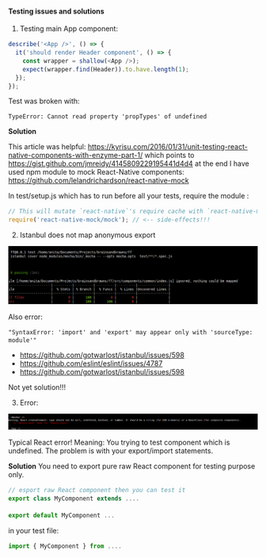 #### Testing issues and solutions

1. Testing main App component:

```js
describe('<App />', () => {
  it('should render Header component', () => {
    const wrapper = shallow(<App />);
    expect(wrapper.find(Header)).to.have.length(1);
  });
});
```

Test was broken with:

```
TypeError: Cannot read property 'propTypes' of undefined
```

**Solution**

This article was helpful: https://kyrisu.com/2016/01/31/unit-testing-react-native-components-with-enzyme-part-1/ which points to https://gist.github.com/jmreidy/4145809229195441d4d4 at the end I have used npm module to mock React-Native components:
https://github.com/lelandrichardson/react-native-mock

In test/setup.js which has to run before all your tests, require the module :

```js
// This will mutate `react-native`'s require cache with `react-native-mock`'s.
require('react-native-mock/mock'); // <-- side-effects!!!

```

2. Istanbul does not map anonymous export

![ignore](images/ignore.png)

Also error:

```
"SyntaxError: 'import' and 'export' may appear only with 'sourceType: module'"
```

- https://github.com/gotwarlost/istanbul/issues/598
- https://github.com/eslint/eslint/issues/4787
- https://github.com/gotwarlost/istanbul/issues/598

Not yet solution!!!

3. Error:

![test-error](images/test-error-element.png)

Typical React error!
Meaning: You trying to test component which is undefined. The problem is with your export/import statements.

**Solution**
You need to export pure raw React component for testing purpose only.

```js
// esport raw React component then you can test it
export class MyComponent extends ....

export default MyComponent ...

```

in your test file:

```js
import { MyComponent } from ....
```
